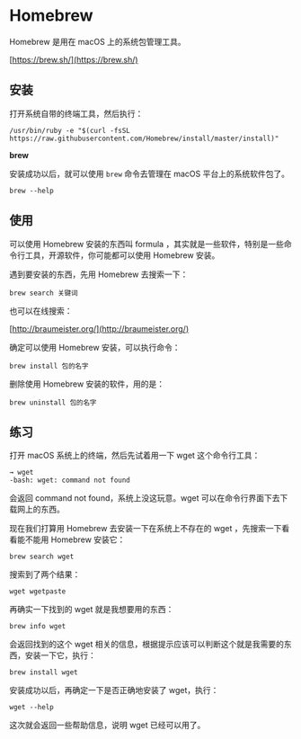 # Homebrew

Homebrew 是用在 macOS 上的系统包管理工具。

[https://brew.sh/](https://brew.sh/)

## 安装

打开系统自带的终端工具，然后执行：

```
/usr/bin/ruby -e "$(curl -fsSL https://raw.githubusercontent.com/Homebrew/install/master/install)"
```

**brew**

安装成功以后，就可以使用 `brew` 命令去管理在 macOS 平台上的系统软件包了。

```
brew --help
```

## 使用

可以使用 Homebrew 安装的东西叫 formula ，其实就是一些软件，特别是一些命令行工具，开源软件，你可能都可以使用 Homebrew 安装。

遇到要安装的东西，先用 Homebrew 去搜索一下：

```
brew search 关键词
```

也可以在线搜索：

[http://braumeister.org/](http://braumeister.org/)

确定可以使用 Homebrew 安装，可以执行命令：

```
brew install 包的名字
```

删除使用 Homebrew 安装的软件，用的是：

```
brew uninstall 包的名字
```

## 练习

打开 macOS 系统上的终端，然后先试着用一下 wget 这个命令行工具：

```
→ wget
-bash: wget: command not found
```

会返回 command not found，系统上没这玩意。wget 可以在命令行界面下去下载网上的东西。

现在我们打算用 Homebrew 去安装一下在系统上不存在的 wget ，先搜索一下看看能不能用 Homebrew 安装它：

```
brew search wget
```

搜索到了两个结果：

```
wget wgetpaste
```

再确实一下找到的 wget 就是我想要用的东西：

```
brew info wget
```

会返回找到的这个 wget 相关的信息，根据提示应该可以判断这个就是我需要的东西，安装一下它，执行：

```
brew install wget
```

安装成功以后，再确定一下是否正确地安装了 wget，执行：

```
wget --help
```

这次就会返回一些帮助信息，说明 wget 已经可以用了。

